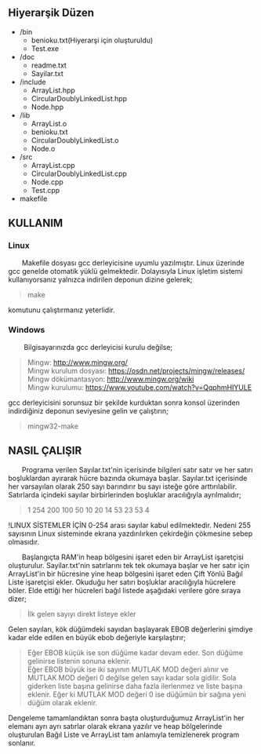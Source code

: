 ## Hiyerarşik Düzen

* /bin
  - benioku.txt(Hiyerarşi için oluşturuldu)
  - Test.exe
* /doc
  - readme.txt
  - Sayilar.txt
* /include
  - ArrayList.hpp
  - CircularDoublyLinkedList.hpp
  - Node.hpp
* /lib
  - ArrayList.o
  - benioku.txt  
  - CircularDoublyLinkedList.o
  - Node.o
* /src
  - ArrayList.cpp
  - CircularDoublyLinkedList.cpp
  - Node.cpp
  - Test.cpp
* makefile

## KULLANIM
### Linux
&emsp;&emsp;Makefile dosyası gcc derleyicisine uyumlu yazılmıştır. Linux üzerinde gcc genelde otomatik yüklü gelmektedir. Dolayısıyla Linux işletim sistemi kullanıyorsanız yalnızca indirilen deponun dizine gelerek;
> make

komutunu çalıştırmanız yeterlidir.

### Windows
&emsp;&emsp; Bilgisayarınızda gcc derleyicisi kurulu değilse;
> Mingw: http://www.mingw.org/  
> Mingw kurulum dosyası: https://osdn.net/projects/mingw/releases/  
> Mingw dökümantasyon: http://www.mingw.org/wiki  
> Mingw kurulumu: https://www.youtube.com/watch?v=QqphmHIYULE  

gcc derleyicisini sorunsuz bir şekilde kurduktan sonra konsol üzerinden indirdiğiniz deponun seviyesine gelin ve çalıştırın;

> mingw32-make

## NASIL ÇALIŞIR
&emsp;&emsp;Programa verilen Sayılar.txt'nin içerisinde bilgileri satır satır ve her satırı boşluklardan ayırarak hücre bazında okumaya başlar. Sayılar.txt içerisinde her varsayılan olarak 250 sayı barındırır bu sayı isteğe göre arttırılabilir. Satırlarda içindeki sayılar birbirlerinden boşluklar aracılığıyla ayrılmalıdır;
> 1 254 200 100 50 10 20 14 53 23 53 4

!LINUX SİSTEMLER İÇİN 0-254 arası sayılar kabul edilmektedir. Nedeni 255 sayısının Linux sisteminde ekrana yazdırılırken çekirdeğin çökmesine sebep olmasıdır.

&emsp;&emsp;Başlangıçta RAM'in heap bölgesini işaret eden bir ArrayList işaretçisi oluşturulur. Sayilar.txt'nin satırlarını tek tek okumaya başlar ve her satır için ArrayList'in bir hücresine yine heap bölgesini işaret eden Çift Yönlü Bağıl Liste işaretçisi ekler. Okuduğu her satırı boşluklar aracılığıyla hücrelere böler. Elde ettiği her hücreleri bağıl listede aşağıdaki verilere göre sıraya dizer;
> İlk gelen sayıyı direkt listeye ekler  

Gelen sayıları, kök düğümdeki sayıdan başlayarak EBOB değerlerini şimdiye kadar elde edilen en büyük ebob değeriyle karşılaştırır;
> Eğer EBOB küçük ise son düğüme kadar devam eder. Son düğüme gelinirse listenin sonuna eklenir.  
> Eğer EBOB büyük ise iki sayının MUTLAK MOD değeri alınır ve MUTLAK MOD değeri 0 değilse gelen sayı kadar sola gidilir. Sola giderken liste başına gelinirse daha fazla ilerlenmez ve liste başına eklenir. Eğer ki MUTLAK MOD değeri 0 ise düğümün bir sağına yeni düğüm olarak eklenir.

Dengeleme tamamlandıktan sonra başta oluşturduğumuz ArrayList'in her elemanı ayrı ayrı satırlar olarak ekrana yazılır ve heap bölgelerinde oluşturulan Bağıl Liste ve ArrayList tam anlamıyla temizlenerek program sonlanır.

